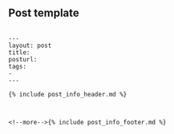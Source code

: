 ## Post template

```

---
layout: post
title:
posturl:
tags:
-
---

{% include post_info_header.md %}



<!--more-->{% include post_info_footer.md %}

```
